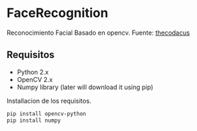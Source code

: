 # FaceRecognition
Reconocimiento Facial Basado en opencv.
Fuente: [thecodacus](http://thecodacus.com/opencv-python-face-detection/#.WJi_Z7bhBE4)

## Requisitos
- Python 2.x
- OpenCV 2.x
- Numpy library (later will download it using pip)

Installacion de los requisitos.
```bash
pip install opencv-python
pip install numpy
```
